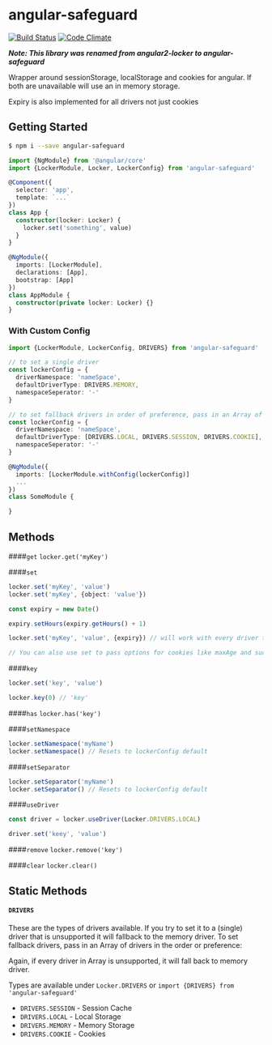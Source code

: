 angular-safeguard
=====
[![Build Status](https://travis-ci.org/MikaAK/angular2-locker.svg?branch=master)](https://travis-ci.org/MikaAK/angular2-locker)
[![Code Climate](https://codeclimate.com/github/MikaAK/angular2-locker/badges/gpa.svg)](https://codeclimate.com/github/MikaAK/angular2-locker)

***Note: This library was renamed from angular2-locker to angular-safeguard***

Wrapper around sessionStorage, localStorage and cookies for angular. If both are unavailable will use an in memory storage.

Expiry is also implemented for all drivers not just cookies

## Getting Started
```bash
$ npm i --save angular-safeguard
```

```typescript
import {NgModule} from '@angular/core'
import {LockerModule, Locker, LockerConfig} from 'angular-safeguard'

@Component({
  selector: 'app',
  template: `...`
})
class App {
  constructor(locker: Locker) {
    locker.set('something', value)
  }
}

@NgModule({
  imports: [LockerModule],
  declarations: [App],
  bootstrap: [App]
})
class AppModule {
  constructor(private locker: Locker) {}
}
```

### With Custom Config
```typescript
import {LockerModule, LockerConfig, DRIVERS} from 'angular-safeguard'

// to set a single driver
const lockerConfig = {
  driverNamespace: 'nameSpace',
  defaultDriverType: DRIVERS.MEMORY,
  namespaceSeperator: '-'
}

// to set fallback drivers in order of preference, pass in an Array of Driver
const lockerConfig = {
  driverNamespace: 'nameSpace',
  defaultDriverType: [DRIVERS.LOCAL, DRIVERS.SESSION, DRIVERS.COOKIE],
  namespaceSeperator: '-'
}

@NgModule({
  imports: [LockerModule.withConfig(lockerConfig)]
  ...
})
class SomeModule {

}
```

## Methods
####`get`
`locker.get('myKey')`

####`set`
```typescript
locker.set('myKey', 'value')
locker.set('myKey', {object: 'value'})

const expiry = new Date()

expiry.setHours(expiry.getHours() + 1)

locker.set('myKey', 'value', {expiry}) // will work with every driver type

// You can also use set to pass options for cookies like maxAge and such
```

####`key`
```typescript
locker.set('key', 'value')

locker.key(0) // 'key'
```

####`has`
`locker.has('key')`

####`setNamespace`
```typescript
locker.setNamespace('myName')
locker.setNamespace() // Resets to lockerConfig default
```

####`setSeparator`

```typescript
locker.setSeparator('myName')
locker.setSeparator() // Resets to lockerConfig default
```

####`useDriver`
```typescript
const driver = locker.useDriver(Locker.DRIVERS.LOCAL)

driver.set('keey', 'value')
```

####`remove`
`locker.remove('key')`

####`clear`
`locker.clear()`

## Static Methods
#### `DRIVERS`

These are the types of drivers available. If you try to set it to a (single) driver that is unsupported it will fallback to the memory driver.  To set fallback drivers, pass in an Array of drivers in the order or preference:

Again, if every driver in Array is unsupported, it will fall back to memory driver.

Types are available under `Locker.DRIVERS` or `import {DRIVERS} from 'angular-safeguard'`

- `DRIVERS.SESSION` - Session Cache
- `DRIVERS.LOCAL` - Local Storage
- `DRIVERS.MEMORY` - Memory Storage
- `DRIVERS.COOKIE` - Cookies
